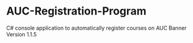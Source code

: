 # AUC-Registration-Program
C# console application to automatically register courses on AUC Banner
Version 1.1.5
